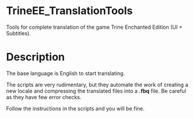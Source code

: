 # TrineEE_TranslationTools
Tools for complete translation of the game Trine Enchanted Edition (UI + Subtitles).

# Description
The base language is English to start translating.

The scripts are very rudimentary, but they automate the work of creating a new locale and compressing the translated files into a **.fbq** file. Be careful as they have few error checks.

Follow the instructions in the scripts and you will be fine.
